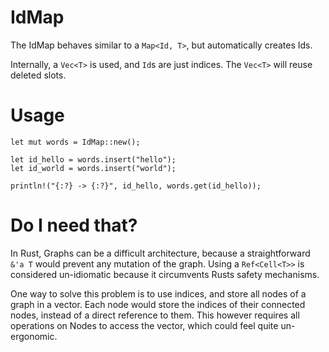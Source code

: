 

# IdMap

The IdMap behaves similar to a `Map<Id, T>`, but automatically creates Ids. 

Internally, a `Vec<T>` is used, and `Id`s are just indices. 
The `Vec<T>` will reuse deleted slots. 

# Usage

```
let mut words = IdMap::new();

let id_hello = words.insert("hello");
let id_world = words.insert("world");

println!("{:?} -> {:?}", id_hello, words.get(id_hello));

```

# Do I need that?

In Rust, Graphs can be a difficult architecture, 
because a straightforward `&'a T` would prevent any mutation of the graph. 
Using a `Ref<Cell<T>>` is considered un-idiomatic 
because it circumvents Rusts safety mechanisms.

One way to solve this problem is to use 
indices, and store all nodes of a graph in a vector.
Each node would store the indices of their connected nodes, 
instead of a direct reference to them.
This however requires all operations on Nodes to access the vector, 
which could feel quite un-ergonomic.